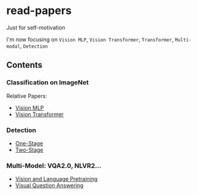 # read-papers
Just for self-motivation

I'm now focusing on `Vision MLP`, `Vision Transformer`, `Transformer`, `Multi-modal`, `Detection`

## Contents
### Classification on ImageNet
Relative Papers: 
- [Vision MLP](https://github.com/rentainhe/what_I_have_read/blob/main/vision_mlp.md)
- [Vision Transformer](https://github.com/rentainhe/what_I_have_read/blob/main/vision_transformer.md)

### Detection
- [One-Stage]()
- [Two-Stage]()

### Multi-Model: VQA2.0, NLVR2...
- [Vision and Language Pretraining]()
- [Visual Question Answering]()
